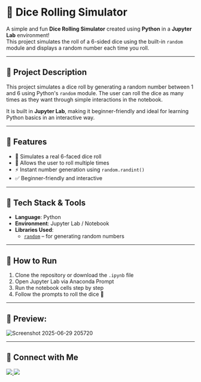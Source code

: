 # 🎲 Dice Rolling Simulator

A simple and fun **Dice Rolling Simulator** created using **Python** in a **Jupyter Lab** environment!  
This project simulates the roll of a 6-sided dice using the built-in `random` module and displays a random number each time you roll.

---

## 📌 Project Description

This project simulates a dice roll by generating a random number between 1 and 6 using Python's `random` module. The user can roll the dice as many times as they want through simple interactions in the notebook.

It is built in **Jupyter Lab**, making it beginner-friendly and ideal for learning Python basics in an interactive way.

---

## 🚀 Features

- 🎲 Simulates a real 6-faced dice roll
- 🔁 Allows the user to roll multiple times
- ⚡ Instant number generation using `random.randint()`
- ✅ Beginner-friendly and interactive

---

## 🧰 Tech Stack & Tools

- **Language**: Python 
- **Environment**: Jupyter Lab / Notebook
- **Libraries Used**:
  - [`random`](https://docs.python.org/3/library/random.html) – for generating random numbers

---

## 🚀 How to Run

1. Clone the repository or download the `.ipynb` file  
2. Open Jupyter Lab via Anaconda Prompt  
3. Run the notebook cells step by step  
4. Follow the prompts to roll the dice 🎲

---

## 📸 Preview: 
![Screenshot 2025-06-29 205720](https://github.com/user-attachments/assets/1810760a-ebe1-4f54-b015-af932e8a0e92)

---

## 💼 Connect with Me

<a href="https://www.linkedin.com/in/manthanterse/">
  <img src="https://img.shields.io/badge/LinkedIn-blue?style=for-the-badge&logo=linkedin" />
</a>
<a href="mailto:tersemanthan2006@gmail.com">
  <img src="https://img.shields.io/badge/Gmail-red?style=for-the-badge&logo=gmail&logoColor=white" />
</a>
